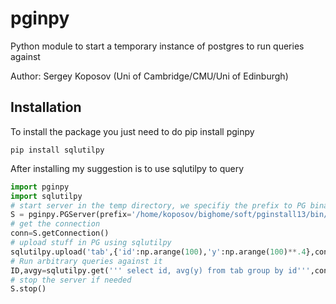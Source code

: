 
# pginpy

Python module to start a temporary instance of postgres to run queries against

Author: Sergey Koposov (Uni of Cambridge/CMU/Uni of Edinburgh)

## Installation
To install the package you just need to do pip install pginpy

```
pip install sqlutilpy
```

After installing my suggestion is to use sqlutilpy to query


```python
import pginpy
import sqlutilpy 
# start server in the temp directory, we specifiy the prefix to PG binaries if needed
S = pginpy.PGServer(prefix='/home/koposov/bighome/soft/pginstall13/bin/')
# get the connection
conn=S.getConnection()
# upload stuff in PG using sqlutilpy
sqlutilpy.upload('tab',{'id':np.arange(100),'y':np.arange(100)**.4},conn=conn)
# Run arbitrary queries against it
ID,avgy=sqlutilpy.get(''' select id, avg(y) from tab group by id''',conn=conn)
# stop the server if needed
S.stop()
```
